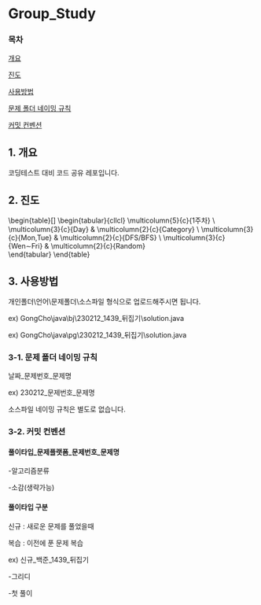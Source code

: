 # Group_Study

### 목차
[개요](#1-개요)

[진도](#2-진도)

[사용방법](#3-사용방법)

[문제 폴더 네이밍 규칙](#3-1-문제-폴더-네이밍-규칙)

[커밋 컨벤션](#3-2-커밋-컨벤션)

## 1. 개요


코딩테스트 대비 코드 공유 레포입니다.

## 2. 진도
\begin{table}[]
\begin{tabular}{cllcl}
\multicolumn{5}{c}{1주차}                                         \\
\multicolumn{3}{c}{Day}          & \multicolumn{2}{c}{Category} \\
\multicolumn{3}{c}{Mon,Tue}      & \multicolumn{2}{c}{DFS/BFS}  \\
\multicolumn{3}{c}{Wen$\sim$Fri} & \multicolumn{2}{c}{Random}  
\end{tabular}
\end{table}

## 3. 사용방법
개인폴더\언어\문제폴더\소스파일 형식으로 업로드해주시면 됩니다.


ex)
GongCho\java\bj\230212_1439_뒤집기\solution.java


ex)
GongCho\java\pg\230212_1439_뒤집기\solution.java

### 3-1. 문제 폴더 네이밍 규칙
 날짜_문제번호_문제명
 
 
 ex)
 230212_문제번호_문제명
 
 
 소스파일 네이밍 규칙은 별도로 없습니다.
 
 ### 3-2. 커밋 컨벤션
 
 #### 풀이타입_문제플랫폼_문제번호_문제명
 -알고리즘분류
 
 -소감(생략가능)
 
 #### 풀이타입 구분
 신규 : 새로운 문제를 풀었을때
 
 복습 : 이전에 푼 문제 복습
 
 ex)
 신규_백준_1439_뒤집기
 
 -그리디
 
 -첫 풀이
